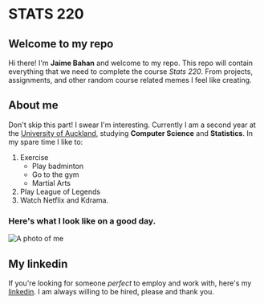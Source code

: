 # STATS 220
## Welcome to my repo
Hi there! I'm **Jaime Bahan** and welcome to my repo. This repo will contain everything that we need to complete the course *Stats 220*. From projects, assignments, and other random course related memes I feel like creating. 

## About me
Don't skip this part! I swear I'm interesting.
Currently I am a second year at the [University of Auckland](https://www.auckland.ac.nz/en.html), studying **Computer Science** and **Statistics**.
In my spare time I like to: 
1. Exercise
   * Play badminton
   * Go to the gym
   * Martial Arts
2. Play League of Legends
3. Watch Netflix and Kdrama.

### Here's what I look like on a good day. 
![A photo of me](https://cdn.openart.ai/uploads/image_O9t8RPAv_1691540924350_512.webp)

## My linkedin
If you're looking for someone *perfect* to employ and work with, here's my [linkedin](www.linkedin.com/in/jaime-bahan-67794b177). I am always willing to be hired, please and thank you.



